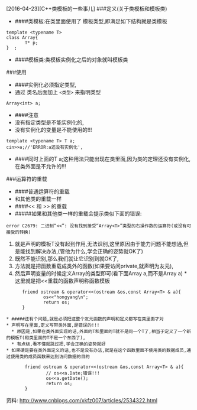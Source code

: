 [2016-04-23][C++类模板的一些事儿]
###定义(关于类模板和模板类)
* ####类模板:在类里面使用了 模板类型,即满足如下结构就是类模板
 ```
template <typename T>
class Array{
        T* p;
}  ;
 ```
* ####模板类:类模板实例化之后的对象就叫模板类

###使用
* ####实例化必须指定类型,
 * 通过 类名后面加上 `<类型>` 来指明类型
 ```
Array<int> a;
 ```
* ####注意
 * 没有指定类型是不能实例化的,
 * 没有实例化的变量是不能使用的!!!
```
template <typename T> T a;
cin>>a;//'ERROR:a还没有实例化',
```
  * ####同时上面的T a;这种用法只能出现在类里面,因为类的定理还没有实例化,在类外面是不允许的!!!

###运算符的重载
* ####普通运算符的重载
 * 和其他类的重载一样
* ####<< 和 >> 的重载
 * #####如果和其他类一样的重载会提示类似下面的错误:
 ```
error C2679: 二进制“<<”: 没有找到接受“Array<T>”类型的右操作数的运算符(或没有可接受的转换)
 ```
   1. 就是声明的模板T没有起到作用,无法识别,这里原因由于能力问题不能想通,但是能找到解决办法,(管他为什么,学会正确的姿势就OK了)
   2. 既然不能识别,那么我们就让它识别到就OK了,
   3. 方法就是把函数重载成类外的函数(如果要访问private,就声明为友元),
   4. 然后声明变量的时候定义Array的类型即可(看下面Array<T> a,而不是Array a)
    * 这里就是把<<重载的函数声明称函数模板
  ```
        friend ostream & operator<<(ostream &os,const Array<T> & a){
                os<<"hongyang\n";
                return os;
        }
  ```
    * #####还有个问题,就是必须把这整个友元函数的声明和定义都写在类里面才对
    * 声明写在里面,定义写带类外面,是错误的!!!
      * 原因是,如果在类外面实现的话,外面的T和里面的T就不是同一个T了,相当于定义了一个新的模板T(和类里面的T不是一个东西了),
      * 有点绕,看不懂就跳过把,学会正确的姿势就好
    * 如果硬是要在类外面定义的话,也不是没有办法,就是在这个函数里面不使用类的数据成员,通过使用类的成员函数来达到访问数据的目的
 ```
        friend ostream & operator<<(ostream &os,const Array<T> & a){
                // os<<a.Date;错误!!!
                os<<a.getDate();
                return os;
        }
 ```

资料:
http://www.cnblogs.com/xkfz007/articles/2534322.html